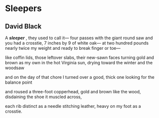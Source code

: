 # Sleepers
## David Black
A **_sleeper_** , they used to call it—
four passes with the giant round saw
and you had a crosstie, 7 inches by 9 of white oak—
at two hundred pounds nearly twice my weight
and ready to break finger or toe—

like coffin lids, those leftover slabs,
their new-sawn faces turning gold and brown
as my own in the hot Virginia sun,
drying toward the winter and the woodsaw

and on the day of that chore
I turned over a good, thick one
looking for the balance point

and roused a three-foot copperhead,
gold and brown like the wood,
disdaining the shoe it muscled across,

each rib distinct as a needle stitching leather,
heavy on my foot as a crosstie.